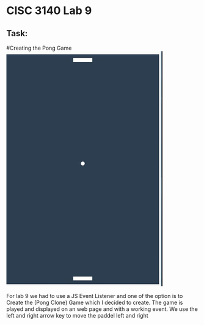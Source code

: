 
# CISC 3140 Lab 9

## Task:
#Creating the Pong Game
![alt text](https://github.com/MemeLords1/CISC-3140/blob/master/Lab%20%239/PongGame.JPG)

For lab 9 we had to use a JS Event Listener and one of the option is to Create the (Pong Clone) Game which I decided to create. The game is played and displayed on an web page and with a working event. We use the left and right arrow key to move the paddel left and right 
